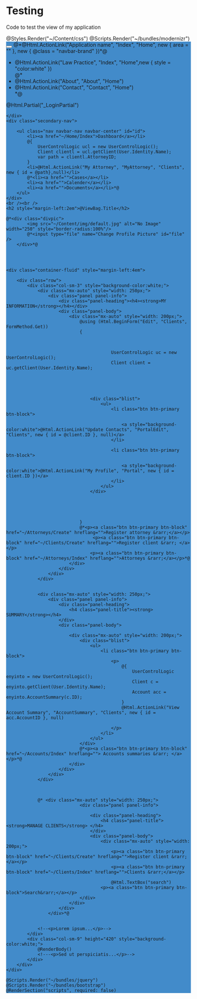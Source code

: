 # Testing
Code to test the view of my application
<!DOCTYPE html>


<html>
<head>
    <meta name="viewport" content="width=device-width" />
    <title>@ViewBag.Title</title>
    @Styles.Render("~/Content/css")
    @Scripts.Render("~/bundles/modernizr")

</head>
<body>
    <div class="navbar navbar-default navbar-fixed-top" style="background-color:#428bca">
        <div class="container">
            <div class="navbar-header">
                <button type="button" class="navbar-toggle" data-toggle="collapse" data-target=".navbar-collapse">
                    <span class="icon-bar"></span>
                    <span class="icon-bar"></span>
                    <span class="icon-bar"></span>
                </button>
                @*@Html.ActionLink("Application name", "Index", "Home", new { area = "" }, new { @class = "navbar-brand" })*@
            </div>
            <div class="navbar-collapse collapse">
                <ul class="nav navbar-nav">
                    <li>@Html.ActionLink("Law Practice", "Index", "Home",new { style = "color:white" })</li>
                    @*<li>@Html.ActionLink("About", "About", "Home")</li>
                        <li>@Html.ActionLink("Contact", "Contact", "Home")</li>*@
                </ul>
                @Html.Partial("_LoginPartial")
            </div>
        </div>

    </div>
    <div class="secondary-nav">

        <ul class="nav navbar-nav navbar-center" id="id">
            <li><a href="~/Home/Index">Dashboard</a></li>
            @{
                UserControlLogic ucl = new UserControlLogic();
                Client clientl = ucl.getClient(User.Identity.Name);
                var path = clientl.AttorneyID;
            }
            <li>@Html.ActionLink("My Attorney", "MyAttorney", "Clients", new { id = @path},null)</li>
            @*<li><a href="">Cases</a></li>
            <li><a href="">Calender</a></li>
            <li><a href="">Documents</a></li>*@
        </ul>
    </div>
    <br /><br />
    <h2 style="margin-left:2em">@ViewBag.Title</h2>

    @*<div class="divpic">
            <img src="~/Content/img/default.jpg" alt="No Image" width="250" style="border-radius:100%"/>
            @*<input type="file" name="Change Profile Picture" id="file" />
        </div>*@




    <div class="container-fluid" style="margin-left:4em">

        <div class="row">
            <div class="col-sm-3" style="background-color:white;">
                <div class="mx-auto" style="width: 250px;">
                    <div class="panel panel-info">
                        <div class="panel-heading"><h4><strong>MY INFORMATION</strong></h4></div>
                        <div class="panel-body">
                            <div class="mx-auto" style="width: 200px;">
                                @using (Html.BeginForm("Edit", "Clients", FormMethod.Get))
                                {
                                    
                                        
                                      
                                            UserControlLogic uc = new UserControlLogic();
                                            Client client = uc.getClient(User.Identity.Name);
                                        

                               
                                    
                                    
                                    <div class="blist">
                                        <ul>
                                            <li class="btn btn-primary btn-block">

                                                <a style="background-color:white">@Html.ActionLink("Update Contacts", "PortalEdit", "Clients", new { id = @client.ID }, null)</a>
                                            </li>

                                            <li class="btn btn-primary btn-block">

                                                <a style="background-color:white">@Html.ActionLink("My Profile", "Portal", new { id = client.ID })</a>
                                            </li>
                                        </ul>
                                    </div>
                                        
                                                                          
                                    
                                        

                                }
                                @*<p><a class="btn btn-primary btn-block" href="~/Attorneys/Create" hreflang="">Register attorney &rarr;</a></p>
                                     <p><a class="btn btn-primary btn-block" href="~/Clients/Create" hreflang="">Register client &rarr; </a></p>
                                    <p><a class="btn btn-primary btn-block" href="~/Attorneys/Index" hreflang="">Attorneys &rarr;</a></p>*@
                            </div>
                        </div>
                    </div>
                </div>


                <div class="mx-auto" style="width: 250px;">
                    <div class="panel panel-info">
                        <div class="panel-heading">
                            <h4 class="panel-title"><strong> SUMMARY</strong></h4>
                        </div>
                        <div class="panel-body">

                            <div class="mx-auto" style="width: 200px;">
                                <div class="blist">
                                    <ul>
                                        <li class="btn btn-primary btn-block">
                                            <p>
                                                @{
                                                    UserControlLogic enyinto = new UserControlLogic();
                                                    Client c = enyinto.getClient(User.Identity.Name);
                                                    Account acc = enyinto.AccountSummary(c.ID);
                                                }
                                                @Html.ActionLink("View Account Summary", "AccountSummary", "Clients", new { id = acc.AccountID }, null) 
                                             
                                            </p>
                                        </li>
                                    </ul>
                                </div>
                                @*<p><a class="btn btn-primary btn-block" href="~/Accounts/Index" hreflang=""> Accounts summaries &rarr; </a></p>*@
                            </div>
                        </div>
                    </div>
                </div>



                @* <div class="mx-auto" style="width: 250px;">
                                <div class="panel panel-info">

                                    <div class="panel-heading">
                                        <h4 class="panel-title"><strong>MANAGE CLIENTS</strong> </h4>
                                    </div>
                                    <div class="panel-body">
                                        <div class="mx-auto" style="width: 200px;">
                                            <p><a class="btn btn-primary btn-block" href="~/Clients/Create" hreflang="">Register client &rarr; </a></p>
                                            <p><a class="btn btn-primary btn-block" href="~/Clients/Index" hreflang="">Clients &rarr;</a></p>

                                            @Html.TextBox("search")
                                        <p><a class="btn btn-primary btn-block">Search&rarr;</a></p>
                                </div>
                            </div>
                        </div>
                    </div>*@


                <!--<p>Lorem ipsum...</p>-->
            </div>
            <div class="col-sm-9" height="420" style="background-color:white;">
                @RenderBody()
                <!---<p>Sed ut perspiciatis...</p>-->
            </div>
        </div>
    </div>

    @Scripts.Render("~/bundles/jquery")
    @Scripts.Render("~/bundles/bootstrap")
    @RenderSection("scripts", required: false)

</body>
</html>
